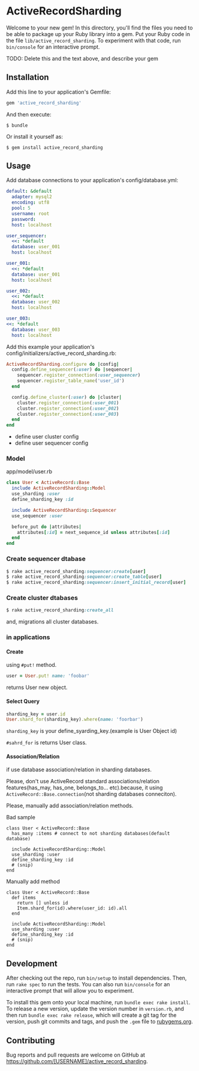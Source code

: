 # ActiveRecordSharding

Welcome to your new gem! In this directory, you'll find the files you need to be able to package up your Ruby library into a gem. Put your Ruby code in the file `lib/active_record_sharding`. To experiment with that code, run `bin/console` for an interactive prompt.

TODO: Delete this and the text above, and describe your gem

## Installation

Add this line to your application's Gemfile:

```ruby
gem 'active_record_sharding'
```

And then execute:

    $ bundle

Or install it yourself as:

    $ gem install active_record_sharding

## Usage

Add database connections to your application's config/database.yml:

```yaml
default: &default
  adapter: mysql2
  encoding: utf8
  pool: 5
  username: root
  password:
  host: localhost

user_sequencer:
  <<: *default
  database: user_001
  host: localhost

user_001:
  <<: *default
  database: user_001
  host: localhost

user_002:
  <<: *default
  database: user_002
  host: localhost

user_003:
<<: *default
  database: user_003
  host: localhost
```

Add this example  your application's config/initializers/active_record_sharding.rb:

```ruby
ActiveRecordSharding.configure do |config|
  config.define_sequencer(:user) do |sequencer|
    sequencer.register_connection(:user_sequencer)
    sequencer.register_table_name('user_id')
  end

  config.define_cluster(:user) do |cluster|
    cluster.register_connection(:user_001)
    cluster.register_connection(:user_002)
    cluster.register_connection(:user_003)
  end
end
```

- define user cluster config
- define user sequencer config

### Model

app/model/user.rb

```ruby
class User < ActiveRecord::Base
  include ActiveRecordSharding::Model
  use_sharding :user
  define_sharding_key :id

  include ActiveRecordSharding::Sequencer
  use_sequencer :user

  before_put do |attributes|
    attributes[:id] = next_sequence_id unless attributes[:id]
  end
end
```


### Create sequencer dtabase

```ruby
$ rake active_record_sharding:sequencer:create[user]
$ rake active_record_sharding:sequencer:create_table[user]
$ rake active_record_sharding:sequencer:insert_initial_record[user]
```

### Create cluster dtabases

```ruby
$ rake active_record_sharding:create_all
```

and, migrations all cluster databases.

### in applications

#### Create

using `#put!` method.

```ruby
user = User.put! name: 'foobar'
```

returns User new object.

#### Select Query

```ruby
sharding_key = user.id
User.shard_for(sharding_key).where(name: 'foorbar')
```

`sharding_key` is your define_syarding_key.(example is User Object id)

`#sahrd_for` is returns User class.

#### Association/Relation

if use database association/relation in sharding databases.

Please, don't use ActiveRecord standard associations/relation features(has_may, has_one, belongs_to... etc).because, it using `ActiveRecord::Base.connection`(not sharding databases conneciton).

Please, manually add association/relation methods.

Bad sample

```
class User < ActiveRecord::Base
  has_many :items # connect to not sharding databases(default database)

  include ActiveRecordSharding::Model
  use_sharding :user
  define_sharding_key :id
  # (snip)
end
```

Manually add method

```
class User < ActiveRecord::Base
  def items
    return [] unless id
    Item.shard_for(id).where(user_id: id).all
  end

  include ActiveRecordSharding::Model
  use_sharding :user
  define_sharding_key :id
  # (snip)
end
```

## Development

After checking out the repo, run `bin/setup` to install dependencies. Then, run `rake spec` to run the tests. You can also run `bin/console` for an interactive prompt that will allow you to experiment.

To install this gem onto your local machine, run `bundle exec rake install`. To release a new version, update the version number in `version.rb`, and then run `bundle exec rake release`, which will create a git tag for the version, push git commits and tags, and push the `.gem` file to [rubygems.org](https://rubygems.org).

## Contributing

Bug reports and pull requests are welcome on GitHub at https://github.com/[USERNAME]/active_record_sharding.
